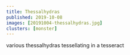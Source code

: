 ```yaml
---
title: Thessalhydras
published: 2019-10-08
images: [20191004-thessalhydras.jpg]
clusters: [monster]
---
```


various thessalhydras tessellating in a tesseract
